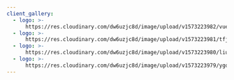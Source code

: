 ```yaml
---
client_gallery:
  - logo: >-
      https://res.cloudinary.com/dw6uzjc8d/image/upload/v1573223982/vuezotoslbpmenzd15cs.jpg
  - logo: >-
      https://res.cloudinary.com/dw6uzjc8d/image/upload/v1573223981/tfjgls8ay97cblizfvdi.jpg
  - logo: >-
      https://res.cloudinary.com/dw6uzjc8d/image/upload/v1573223980/liutrwbdtio0ay693ski.jpg
  - logo: >-
      https://res.cloudinary.com/dw6uzjc8d/image/upload/v1573223979/ygozqkbfy1g3ycxtouoe.png
---
```


